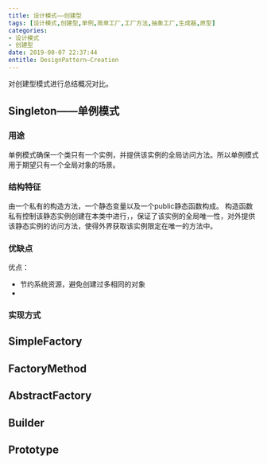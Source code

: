 ```yaml
---
title: 设计模式——创建型
tags: [设计模式,创建型,单例,简单工厂,工厂方法,抽象工厂,生成器,原型]
categories:
- 设计模式
- 创建型
date: 2019-08-07 22:37:44
entitle: DesignPattern—Creation
---
```

对创建型模式进行总结概况对比。
<!--more-->

## Singleton——单例模式
### 用途
单例模式确保一个类只有一个实例，并提供该实例的全局访问方法。所以单例模式用于期望只有一个全局对象的场景。

### 结构特征
由一个私有的构造方法，一个静态变量以及一个public静态函数构成。
构造函数私有控制该静态实例创建在本类中进行，，保证了该实例的全局唯一性，对外提供该静态实例的访问方法，使得外界获取该实例限定在唯一的方法中。
### 优缺点
优点：
* 节约系统资源，避免创建过多相同的对象
* 
### 实现方式

## SimpleFactory

## FactoryMethod

## AbstractFactory

## Builder

## Prototype